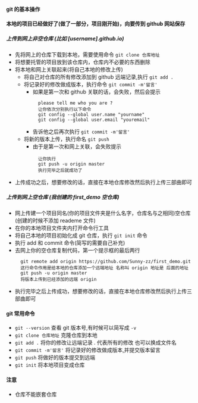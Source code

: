 #### git 的基本操作

#### 本地的项目已经做好了(做了一部分，项目刚开始)，向要传到 github 网站保存

##### 上传到网上非空仓库 (比如 [username].github.io)

- 先将网上的仓库下载到本地，需要使用命令 `git clone 仓库地址`
- 将想要托管的项目放到该仓库内，仓库内不必要的东西删除
- 将本地和网上关联起来(将自己本地的修改上传)
  - 将自己对仓库的所有修改添加到 github 远端记录,执行 `git add .`
  - 将记录好的修改做成版本，执行命令 `git commit -m'留言'`
    - 如果是第一次和 github 关联的话，会失败，然后会提示
      ```shell
        please tell me who you are ?
        让你依次分别执行以下命令
        git config --global user.name "yourname"
        git config --global user.email "youremail"
      ```
    - 告诉他之后再次执行 `git commit -m'留言'`
  - 将新的版本上传，执行命名 `git push`
    - 由于是第一次和网上关联，会失败提示
      ```
        让你执行
        git push -u origin master
        执行完毕之后就成功了
      ```
- 上传成功之后，想要修改的话，直接在本地仓库修改然后执行上传三部曲即可

##### 上传到网上空仓库 (我创建的 first_demo 空仓库)

- 网上传建一个项目同名(你的项目文件夹是什么名字，仓库名与之相同)空仓库(创建的时候不添加 reademe 文件)
- 在你的本地项目文件夹内打开命令行工具
- 将自己本地的项目初始化成 git 仓库，执行 `git init` 命令
- 执行 add 和 commit 命令(简写的需要自己补充)
- 去网上你的空仓库复制代码，第一个提示框的最后两行
  ```
    git remote add origin https://github.com/Sunny-zz/first_demo.git
    这行命令作用是给本地的仓库添加一个远端地址 名称叫 origin 地址是 后面的地址
    git push -u origin master
    将版本上传到已经添加的远端 origin
  ```
- 执行完毕之后上传成功，想要修改的话，直接在本地仓库修改然后执行上传三部曲即可

#### git 常用命令

- `git --version` 查看 git 版本号,有时候可以简写成 `-v`
- `git clone 仓库地址` 克隆仓库到本地
- `git add .` 将你的修改让远端记录 . 代表所有的修改 也可以换成文件名
- `git commit -m'留言'` 将记录好的修改做成版本,并提交版本留言
- `git push` 将做好的版本提交到远端
- `git init` 将本地项目变成仓库

#### 注意

- 仓库不能嵌套仓库
